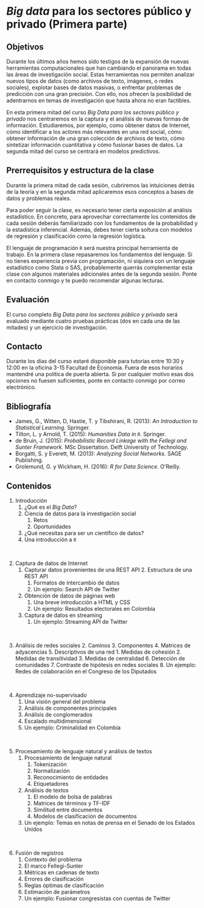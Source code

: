 _Big data_ para los sectores público y privado (Primera parte)
=================================================

Objetivos
-----

Durante los últimos años hemos sido testigos de la expansión de nuevas
herramientas computacionales que han cambiando el panorama en todas las áreas de
investigación social. Estas herramientas nos permiten analizar nuevos tipos de
datos (como archivos de texto, imágenes, o redes sociales), explotar bases de
datos masivas, o enfrentar problemas de predicción con una gran precisión. Con
ello, nos ofrecen la posibilidad de adentrarnos en temas de investigación que
hasta ahora no eran factibles.

En esta primera mitad del curso _Big Data para los sectores público y privado_
nos centraremos en la captura y el análisis de nuevas formas de información.
Estudiaremos, por ejemplo, como obtener datos de Internet, cómo identificar a
los actores más relevantes en una red social, cómo obtener información de una
gran colección de archivos de texto, cómo sintetizar información cuantitativa y
cómo fusionar bases de datos. La segunda mitad del curso se centrará en modelos
predictivos.

Prerrequisitos y estructura de la clase
---------------------------------

Durante la primera mitad de cada sesión, cubriremos las intuiciones detrás de la
teoría y en la segunda mitad aplicaremos esos conceptos a bases de datos y
problemas reales.

Para poder seguir la clase, es necesario tener cierta exposición al análisis
estadístico. En concreto, para aprovechar correctamente los contenidos de cada
sesión deberás familiarizado con los fundamentos de la probabilidad y la
estadística inferencial. Además, debes tener cierta soltura con modelos de
regresión y clasificación como la regresión logística.

El lenguaje de programación `R` será nuestra principal herramienta de trabajo.
En la primera clase repasaremos los fundamentos del lenguaje. Si no tienes
experiencia previa con programación, ni siquiera con un lenguaje estadístico
como Stata o SAS, probablemente querrás complementar esta clase con algunos
materiales adicionales antes de la segunda sesión. Ponte en contacto conmigo y
te puedo recomendar algunas lecturas.

Evaluación
--------

El curso completo _Big Data para los sectores público y privado_ será evaluado
mediante cuatro pruebas prácticas (dos en cada una de las mitades) y un
ejercicio de investigación. 

Contacto
------

Durante los días del curso estaré disponible para tutorías entre 10:30 y 12:00
en la oficina 3-15 Facultad de Economía. Fuera de esos horarios mantendré una
política de puerta abierta. Si por cualquier motivo esas dos opciones no fuesen
suficientes, ponte en contacto conmigo por correo electrónico. 

Bibliografía
----------
-   James, G., Witten, D, Hastie, T. y Tibshirani, R. (2013): _An Introduction
    to Statistical Learning._ Springer. 
-   Tilton, L. y Arnold, T. (2015): _Humanities Data in `R`._ Springer. 
-   de Bruin, J. (2015): _Probabilistic Record Linkage with the Fellegi
    and Sunter Framework._ MSc Dissertation. Delft University of Technology. 
-   Borgatti, S. y Everett, M. (2013): _Analyzing Social Networks._ SAGE
    Publishing.
-   Grolemund, G. y Wickham, H. (2016): _R for Data Science_. O'Reilly. 

Contenidos
--------

1.  Introducción
    1.  ¿Qué es el _Big Data_?
    2.  Ciencia de datos para la investigación social
        1.  Retos
        2.  Oportunidades
    4.  ¿Qué necesitas para ser un científico de datos?
    5.  Una introducción a `R`

<br /> 

2.  Captura de datos de Internet
    1.  Capturar datos provenientes de una REST API
		2. Estructura de una REST API
        1. Formatos de intercambio de datos
		3. Un ejemplo: Search API de Twitter
    3.  Obtención de datos de páginas web
        1.  Una breve introducción a HTML y CSS
		2.  Un ejemplo: Resultados electorales en Colombia
	2. Captura de datos en streaming
	   1. Un ejemplo: Streaming API de Twitter 

<br /> 

3.  Análisis de redes sociales 
    2.  Caminos
	3.  Componentes
	4.  Matrices de adyacencias
	5.  Descriptivos de una red
		1. Medidas de cohesión
		2. Medidas de transitividad
		3. Medidas de centralidad
	6.  Detección de comunidades
	7.  Contraste de hipótesis en redes sociales
    8.  Un ejemplo: Redes de colaboración en el Congreso de los Diputados

<br /> 

4.  Aprendizaje no-supervisado
    1.  Una visión general del problema
    2.  Análisis de componentes principales
	3.  Análisis de conglomerados
	4.  Escalado multidimensional
    5.  Un ejemplo: Criminalidad en Colombia

<br /> 

5.  Procesamiento de lenguaje natural y análisis de textos
    1.  Procesamiento de lenguaje natural
		1. Tokenización
		2. Normalización
		3. Reconocimiento de entidades
		4. Etiquetadores 
    4.  Análisis de textos
        1.  El modelo de bolsa de palabras
		2.  Matrices de términos y TF-IDF
		4.  Similitud entre documentos
		5.  Modelos de clasificación de documentos
    5. Un ejemplo: Temas en notas de prensa en el Senado de los Estados Unidos

<br />

6.  Fusión de registros
    1.  Contexto del problema
    2.  El marco Fellegi-Sunter
    4.  Métricas en cadenas de texto
	5.  Errores de clasificación 
	6.  Reglas óptimas de clasificación
	7.  Estimación de parámetros 
    6.  Un ejemplo: Fusionar congresistas con cuentas de Twitter

